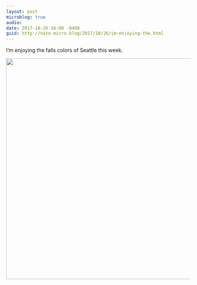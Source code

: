```yaml
---
layout: post
microblog: true
audio: 
date: 2017-10-26 16:08 -0400
guid: http://nate.micro.blog/2017/10/26/im-enjoying-the.html
---
```

I’m enjoying the falls colors of Seattle this week. 

<img src="http://nate.micro.blog/uploads/2017/1624c5d90a.jpg" width="600" height="600" />
